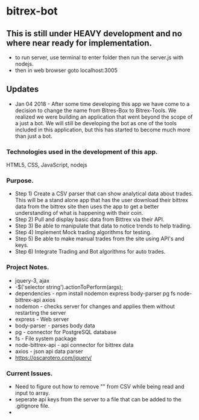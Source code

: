 # bitrex-bot

## This is still under HEAVY development and no where near ready for implementation.
- to run server, use terminal to enter folder then run the server.js with nodejs.
- then in web browser goto localhost:3005

## Updates
- Jan 04 2018 - After some time developing this app we have come to a decision to change the name from Bitres-Box to Bitrex-Tools.  We realized we were building an application that went beyond the scope of a just a bot.  We will still be developing the bot as one of the tools included in this application, but this has started to become much more than just a bot.

### Technologies used in the development of this app.
HTML5, CSS, JavaScript, nodejs

### Purpose.
- Step 1) Create a CSV parser that can show analytical data about trades.  This will be a stand alone app that has the user download their bittrex data from the bittrex site then uses the app to get a better understanding of what is happening with their coin.
- Step 2) Pull and display basic data from Bittrex via their API.
- Step 3) Be able to manipulate that data to notice trends to help trading.
- Step 4) Implement Mock trading algorithms for testing.
- Step 5) Be able to make manual trades from the site using API's and keys.
- Step 6) Integrate Trading and Bot algorithms for auto trades.

### Project Notes.
- jquery-3, ajax
- -$('selector string').actionToPerform(args);
- dependencies - npm install nodemon express body-parser pg fs node-bittrex-api axios
- nodemon - checks server for changes and applies them without restarting the server
- express - Web server
- body-parser - parses body data
- pg - connector for PostgreSQL database
- fs - File system package
- node-bittrex-api - api connector for bittrex data
- axios - json api data parser
- https://oscarotero.com/jquery/

### Current Issues.
- Need to figure out how to remove "" from CSV while being read and input to array.
- seperate api keys from the server to a file that can be added to the .gitignore file.
-
